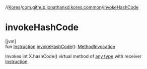 //[Kores](../../index.md)/[com.github.jonathanxd.kores.common](index.md)/[invokeHashCode](invoke-hash-code.md)

# invokeHashCode

[jvm]\
fun [Instruction](../com.github.jonathanxd.kores/-instruction/index.md).[invokeHashCode](invoke-hash-code.md)(): [MethodInvocation](../com.github.jonathanxd.kores.base/-method-invocation/index.md)

Invokes int X.hashCode() virtual method of [any type](https://kotlinlang.org/api/latest/jvm/stdlib/kotlin/-any/index.html) with receiver [Instruction](../com.github.jonathanxd.kores/-instruction/index.md).
